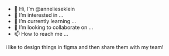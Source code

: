 - 👋 Hi, I’m @annelieseklein
- 👀 I’m interested in ...
- 🌱 I’m currently learning ...
- 💞️ I’m looking to collaborate on ...
- 📫 How to reach me ...

i like to design
things 
in figma
and then share
them with my team!

